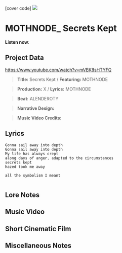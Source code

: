 [cover code] ![](57175019_319474918741616_8502199518755923887_n.jpg)

# MOTHNODE_ Secrets Kept

**Listen now:** 

## Project Data

https://www.youtube.com/watch?v=mVBK8sHTYFQ

> **Title:** Secrets Kept  / **Featuring:** MOTHNODE

> **Production:** X   / **Lyrics:** MOTHNODE

> **Beat:** ALENDEROTY

> **Narrative Design:**

> **Music Video Credits:**


## Lyrics

```
Gonna sail away into depth
Gonna sail away into depth
My life has always crept 
along days of anger, adapted to the circumstances
secrets kept
hazed took me away

all the symbolism I meant


```

## Lore Notes

## Music Video

## Short Cinematic Film

## Miscellaneous Notes
